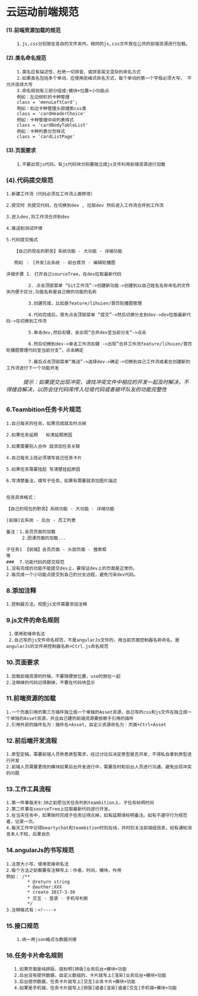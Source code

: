 #  云运动前端规范
#### (1).前端资源加载的规范
        1.js,css分别放在各自的文件夹内，相同的js,css文件放在公共的前端资源进行加载。
#### (2).类名命名规范
        1.类名应有描述性，杜绝一切拼音、或拼音英文混杂的命名方式
        2.如果类名包括多个单词，应使用驼峰式命名方式，每个单词的第一个字母必须大写， 不允许连续大写
        3.命名规则有三部分组成:模块+位置+小功能点
        例如：左边侧栏的卡种管理
        class = 'menuLeftCard';
        例如：右边卡种管理头部搜索css类
        class = 'cardHeaderChoice'
        例如：卡种管理中间列表样式
        class = 'cardBodyTableList'
        例如：卡种列表分页样式
        class = 'cardListPage'

#### (3).页面要求
        1.不要出现js代码，有js代码块分别要独立成js文件利用前端资源进行加载
### (4).代码提交规范

    1.新建工作流（代码必须在工作流上面修改）

    2.提交时 先提交代码，在切换到dev , 拉取dev 然后进入工作流合并到工作流

    3.进入dev,将工作流合并到dev

    4.推送到测试环境

    5.代码提交格式

       【自己的现在的职务】系统功能 - 大功能 - 详细功能

       例如 ： [开发]云系统 - 前台首页 - 编辑轮播图


`详细步骤 1. 打开自己sourceTree，在dev拉取最新代码`

&emsp;&emsp;&emsp;&emsp; `2. 点击顶部菜单 “Git工作流”->创建新功能->创建到以自己姓名名称命名的文件夹内便于区分,功能名称是自己做的功能的名称`

&emsp;&emsp;&emsp;&emsp; `3.创建完成，比如是feature/lihuien/首页轮播图管理`

&emsp;&emsp;&emsp;&emsp; `4.代码完成后，首先点击顶部菜单 “提交”->然后切换分支到dev->dev拉取最新代码->在切换到工作流`

&emsp;&emsp;&emsp;&emsp; `5.单击dev,然后右键，会出现“合并dev至当前分支”->点击`

&emsp;&emsp;&emsp;&emsp; `6.然后切换到dev->单击工作流右键 ->出现“合并工作流feature/lihuien/首页轮播图管理代码至当前分支”，点击确定`

&emsp;&emsp;&emsp;&emsp; `7.最后点击顶部菜单“推送”->选择dev->确定->切换到自己工作流或者在创建新的工作流进行下一个功能开发`

###### &emsp;&emsp;&emsp;   提示：如果提交出现冲突，请找冲突文件中相应的开发一起及时解决，不得擅自解决，以防会往代码库传入垃圾代码或者破坏队友的功能完整性
###  6.Teambition任务卡片规范

    1.自己每天的任务，如果完成就及时点掉

    2.如果任务延期   标清延期原因

    3.如果需要别人合作 就添加任务关联

    4.自己每天上班必须填写自己任务卡片

    5.如果任务需要挂起 写清楚挂起原因

    6.写清楚备注，填写子任务，如果有需要就添加图片描述


    任务具体格式：

    【自己的现在的职务】系统功能 - 大功能 - 详细功能

    [前端]云系统 - 后台 - 员工列表

    备注：1.会员页面的加载
          2.团课页面的加载...

    子任务1 【前端】会员页面 - 头部页面 - 搜索框
    等
    ###  7.功能代码的提交规范
    1.没有完成的功能不能提交dev上，要保证dev上的页面是正常的。
    2.每完成一个小功能点提交到自己的分支远程，避免污染dev代码。
 ###  8.添加注释
    1.控制器方法，视图js文件需要添加注释
 ###  9.js文件的命名规则
     1.使用驼峰命名法
     2.自己写的js文件命名规范，不是angularJs文件的，用当前页面控制器名称命名，是angularJs的文件用控制器名称+Ctrl.js命名规范
 ###  10.页面要求
    1.加载前端资源的时候，不要随便放位置，use的放在一起
    2.注释掉的代码记得删掉，不要在代码块显示
 ###  11.前端资源的加载
    1.一个页面引用的第三方插件独立成一个单独的Asset资源，自己写的css和js文件在独立成一个单独的Asset资源，并且自己建的前端资源要依赖于引用的插件
    2.引用外部的插件名为：插件名+Asset，自定义资源命名为：页面+Ctrl+Asset
 ###  12.前后端开发流程
    1.原型定稿，需要前端人员熟悉原型需求，经过讨论后决定原型是否开发，不得私自拿到原型进行开发
    2.前端人员需要更改的模块如果后台开发进行中，需要及时和后台人员进行沟通，避免出现冲突的问题
 ###  13.工作工具流程
    1.第一件事每天9:30之前把当天任务列到teambition上，子任务标明时间
    2.第二件事在sourceTree上拉取最新代码进行开发。
    3.在当天任务中，如果按时完成子任务记得点掉，如有延期请标明备注。如有不遵守行为规范者，记录一次。
    4.每天工作中记得beartychat和teambition时刻在线，并时刻关注前端组信息，如有通知消息本人不知，后果自负
 ###  14.angularJs的书写规范
    1.注意大小写，使用驼峰命名法
    2.每个方法之前都要有注释写上：作者，时间，模块，作用
    例如： /**
            * @return string
            * @auther:XXX
            * create 2017-3-30
            * 交互 - 登录 - 手机号判断
            */
    3.注释格式有：<!---->
 ###  15.接口规范
        1.统一用json格式与数据对接

 ### 16.任务卡片命名规则
       1.如果页面是纯排版，就标明[排版]业务后台+模块+功能
       2.后台没有提供数据，自定义数组的，卡片就写上[渲染]业务后台+模块+功能
       3.后台提供数据，任务卡片就写上[交互]业务卡片+模块+功能
       4.如果是手机端，任务卡片就写上[排版]或者[渲染]或者[交互]手机端+模块+功能
